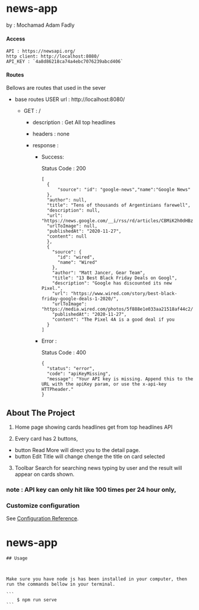# news-app

by : Mochamad Adam Fadly

#### Access

```
API : https://newsapi.org/
http client: http://localhost:8080/
API_KEY : `4a8d86218ca74a4ebc7076239abcd406`
```

#### Routes

Bellows are routes that used in the sever

- base routes USER url : http://localhost:8080/

  - GET : /

    - description : Get All top headlines

    - headers : none

    - response :

      - Success:

        Status Code : 200

        ```
        [
          {
              "source": "id": "google-news","name":"Google News"
          },
          "author": null,
          "title": "Tens of thousands of Argentinians farewell",
          "description": null,
          "url": "https://news.google.com/__i/rss/rd/articles/CBMiK2h0dHBzOi8vd3d3LnlvdXR1YmUuY2"
          "urlToImage": null,
          "publishedAt": "2020-11-27",
          "content": null
          },
          {
            "source": {
              "id": "wired",
              "name": "Wired"
            },
            "author": "Matt Jancer, Gear Team",
            "title": "13 Best Black Friday Deals on Googl",
            "description": "Google has discounted its new Pixel.",
            "url": "https://www.wired.com/story/best-black-friday-google-deals-1-2020/",
            "urlToImage": "https://media.wired.com/photos/5f888e1e033aa21518af44c2/191,
            "publishedAt": "2020-11-27",
            "content": "The Pixel 4A is a good deal if you
          }
        ]
        ```

      - Error :

        Status Code : 400

        ```
        {
          "status": "error",
          "code": "apiKeyMissing",
          "message": "Your API key is missing. Append this to the URL with the apiKey param, or use the x-api-key HTTPheader."
        }
        ```

## About The Project

1. Home page showing cards headlines get from top headlines API

2. Every card has 2 buttons,

- button Read More will direct you to the detail page.
- button Edit Title will change chenge the title on card selected

3. Toolbar Search for searching news typing by user
   and the result will appear on cards shown.

### note : API key can only hit like 100 times per 24 hour only,

### Customize configuration

See [Configuration Reference](https://cli.vuejs.org/config/).

# news-app

    ## Usage



    Make sure you have node js has been installed in your computer, then run the commands bellow in your terminal.

    ```
        $ npm run serve
    ```
